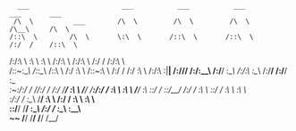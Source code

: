       ___                       ___           ___           ___           ___       ___     
     /\  \          ___        /\  \         /\  \         /\  \         /\__\     /\  \    
    /::\  \        /\  \       \:\  \       /::\  \       /::\  \       /:/  /    /::\  \   
   /:/\:\  \       \:\  \       \:\  \     /:/\:\  \     /:/\:\  \     /:/  /    /:/\:\  \  
  /::\~\:\__\      /::\__\      /::\  \   /:/  \:\  \   /::\~\:\  \   /:/  /    /:/  \:\  \ 
 /:/\:\ \:|__|  __/:/\/__/     /:/\:\__\ /:/__/ \:\__\ /:/\:\ \:\__\ /:/__/    /:/__/ \:\__\
 \:\~\:\/:/  / /\/:/  /       /:/  \/__/ \:\  \  \/__/ \/__\:\/:/  / \:\  \    \:\  \  \/__/
  \:\ \::/  /  \::/__/       /:/  /       \:\  \            \::/  /   \:\  \    \:\  \      
   \:\/:/  /    \:\__\       \/__/         \:\  \           /:/  /     \:\  \    \:\  \     
    \::/__/      \/__/                      \:\__\         /:/  /       \:\__\    \:\__\    
     ~~                                      \/__/         \/__/         \/__/     \/__/    

